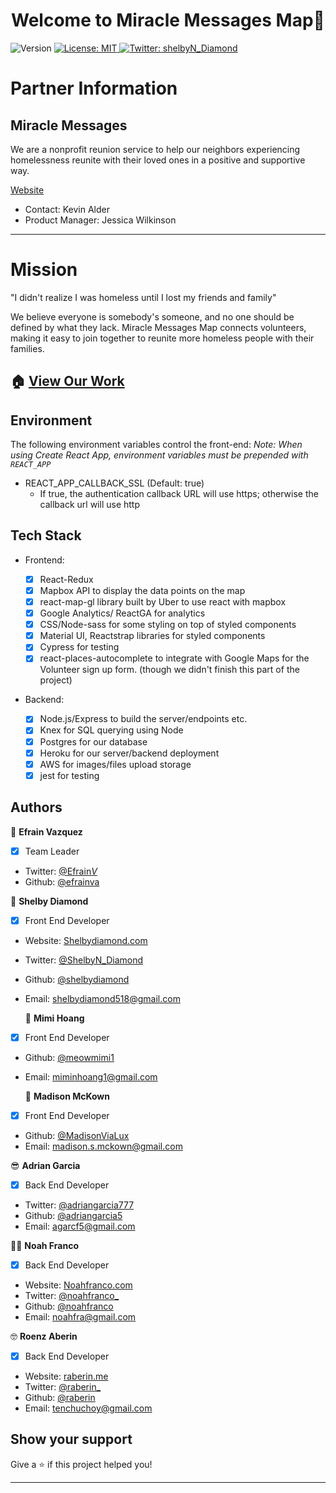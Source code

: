 <h1 align="center">Welcome to Miracle Messages Map👋</h1>
<p>
  <img alt="Version" src="https://img.shields.io/badge/version-2.0-blue.svg?cacheSeconds=2592000" />
  <a href="#" target="_blank">
    <img alt="License: MIT  " src="https://img.shields.io/badge/License-MIT  -yellow.svg" />
  </a>
  <a href="https://twitter.com/shelbyN_Diamond   " target="_blank">
    <img alt="Twitter: shelbyN_Diamond   " src="https://img.shields.io/twitter/follow/shelbyN_Diamond   .svg?style=social" />
  </a>
</p>

# Partner Information

## Miracle Messages

We are a nonprofit reunion service to help our neighbors experiencing homelessness reunite with their loved ones in a positive and supportive way.

[Website](https://miraclemessages.org/)

- Contact: Kevin Alder
- Product Manager: Jessica Wilkinson

---

# Mission

"I didn't realize I was homeless until I lost my friends and family"

We believe everyone is somebody's someone, and no one should be defined by what they lack. Miracle Messages Map connects volunteers, making it easy to join together to reunite more homeless people with their families.

## 🏠 [View Our Work](https://miracle-message.netlify.com/)

## Environment
The following environment variables control the front-end:
*Note: When using Create React App, environment variables _must_ be prepended with `REACT_APP`*

- REACT_APP_CALLBACK_SSL (Default: true)
  - If true, the authentication callback URL will use https; otherwise the callback url will use http

## Tech Stack

- Frontend:

  - [x] React-Redux
  - [x] Mapbox API to display the data points on the map
  - [x] react-map-gl library built by Uber to use react with mapbox
  - [x] Google Analytics/ ReactGA for analytics
  - [x] CSS/Node-sass for some styling on top of styled components
  - [x] Material UI, Reactstrap libraries for styled components
  - [x] Cypress for testing
  - [x] react-places-autocomplete to integrate with Google Maps for the Volunteer sign up form. (though we didn't finish this part of the project)

- Backend:
  - [x] Node.js/Express to build the server/endpoints etc.
  - [x] Knex for SQL querying using Node
  - [x] Postgres for our database
  - [x] Heroku for our server/backend deployment
  - [x] AWS for images/files upload storage
  - [x] jest for testing

## Authors

👤 **Efrain Vazquez**

- [x] Team Leader

- Twitter: [@Efrain*V*](https://twitter.com/Efrain_V_)
- Github: [@efrainva](https://github.com/efrainva)

:princess: **Shelby Diamond**

- [x] Front End Developer

- Website: [Shelbydiamond.com](shelbydiamond.com)
- Twitter: [@ShelbyN_Diamond](https://twitter.com/shelbyN_Diamond)
- Github: [@shelbydiamond](https://github.com/shelbydiamond)
- Email: shelbydiamond518@gmail.com

  :ghost: **Mimi Hoang**

- [x] Front End Developer

- Github: [@meowmimi1](https://github.com/meowmimi1)
- Email: miminhoang1@gmail.com

  :space_invader: **Madison McKown**

- [x] Front End Developer

- Github: [@MadisonViaLux ](https://github.com/MadisonViaLux)
- Email: madison.s.mckown@gmail.com

:sunglasses: **Adrian Garcia**

- [x] Back End Developer

- Twitter: [@adriangarcia777](https://twitter.com/adriangarcia777)
- Github: [@adriangarcia5](https://github.com/adriangarcia5)
- Email: agarcf5@gmail.com

:man_astronaut: **Noah Franco**

- [x] Back End Developer

- Website: [Noahfranco.com](noahfranco.com)
- Twitter: [@noahfranco\_](https://twitter.com/noahfranco_)
- Github: [@noahfranco](https://github.com/noahfranco)
- Email: noahfra@gmail.com

:nerd_face: **Roenz Aberin**

- [x] Back End Developer

- Website: [raberin.me](raberin.me)
- Twitter: [@raberin\_](https://twitter.com/raberin_)
- Github: [@raberin](https://github.com/raberin)
- Email: tenchuchoy@gmail.com

## Show your support

Give a ⭐️ if this project helped you!

---

